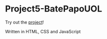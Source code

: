 ﻿# Project5-BatePapoUOL

Try out the [project](https://lovely-pothos-68d54c.netlify.app)!

Written in HTML, CSS and JavaScript
